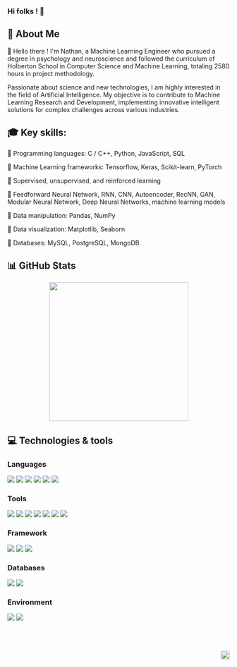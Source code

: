 ### Hi folks ! 👋

## :man: About Me

💬 Hello there ! I'm Nathan, a Machine Learning Engineer who pursued a degree in psychology and neuroscience and followed the curriculum of Holberton School in Computer Science and Machine Learning, totaling 2580 hours in project methodology.

Passionate about science and new technologies, I am highly interested in the field of Artificial Intelligence. My objective is to contribute to Machine Learning Research and Development, implementing innovative intelligent solutions for complex challenges across various industries.

## 🎓 Key skills:
🔹 Programming languages: C / C++, Python, JavaScript, SQL

🔹 Machine Learning frameworks: Tensorflow, Keras, Scikit-learn, PyTorch

🔹 Supervised, unsupervised, and reinforced learning

🔹 Feedforward Neural Network, RNN, CNN, Autoencoder, RecNN, GAN, Modular Neural Network, Deep Neural Networks, machine learning models

🔹 Data manipulation: Pandas, NumPy

🔹 Data visualization: Matplotlib, Seaborn

🔹 Databases: MySQL, PostgreSQL, MongoDB

## :bar_chart: GitHub Stats

<div align="center">

<img width="315" src="https://github-readme-stats.vercel.app/api/top-langs/?username=sarolus&theme=dark&layout=compact" />

</div>

<div align="center">

<!-- <img width="500" align="center" src="https://github-readme-stats.nathanchu.vercel.app/api/wakatime?username=Sarolus&cache_seconds=1800&theme=dark" /> -->

</div>

## :computer: Technologies & tools

### Languages

![](https://img.shields.io/badge/Language-C-informational?style=flat&logo=C&logoColor=0a83f4&color=2fbf64)
![](https://img.shields.io/badge/Language-Python-informational?style=flat&logo=python&logoColor=0aa6f4&color=2fbf64)
![](https://img.shields.io/badge/Language-JavaScript-informational?style=flat&logo=javascript&logoColor=f9db06&color=2fbf64)
![](https://img.shields.io/badge/Language-Ruby-informational?style=flat&logo=ruby&logoColor=f9db06&color=2fbf64)
![](https://img.shields.io/badge/Language-Bash-informational?style=flat&logoColor=f9db06&color=2fbf64)
![](https://img.shields.io/badge/Language-SQL-informational?style=flat&logoColor=f9db06&color=2fbf64)

### Tools

![](https://img.shields.io/badge/Tool-VScode-informational?style=flat&logo=visualstudio&logoColor=0aa6f4&color=f9db06)
![](https://img.shields.io/badge/Tool-Docker-informational?style=flat&logo=docker&logoColor=0aa6f4&color=f9db06)
![](https://img.shields.io/badge/Tool-Spyder-informational?style=flat&logo=spyder-ide&logoColor=0aa6f4&color=f9db06)
![](https://img.shields.io/badge/Tool-Tensorflow-informational?style=flat&logo=tensorflow&logoColor=0aa6f4&color=f9db06)
![](https://img.shields.io/badge/Tool-Keras-informational?style=flat&logo=keras&logoColor=0aa6f4&color=f9db06)
![](https://img.shields.io/badge/Tool-Scikit_learn-informational?style=flat&logo=scikit-learn&logoColor=0aa6f4&color=f9db06)
![](https://img.shields.io/badge/Tool-Pandas-informational?style=flat&logo=pandas&logoColor=0aa6f4&color=f9db06)

### Framework

![](https://img.shields.io/badge/Framework-Flask-informational?style=flat&logo=flask&logoColor=000000&color=f46320)
![](https://img.shields.io/badge/Framework-RubyOnRails-informational?style=flat&logo=ruby-on-rails&logoColor=000000&color=f46320)
![](https://img.shields.io/badge/Framework-Django-informational?style=flat&logo=django&logoColor=000000&color=f46320)

### Databases

![](https://img.shields.io/badge/Database-MySQL-informational?style=flat&logo=mysql&logoColor=000000&color=a12110)
![](https://img.shields.io/badge/Database-MongoDB-informational?style=flat&logo=mongodb&logoColor=000000&color=a12110)

### Environment

![](https://img.shields.io/badge/OS-Linux-informational?style=flat&logo=linux&logoColor=000000&color=2ad2be)
![](https://img.shields.io/badge/OS-Windows-informational?style=flat&logo=windows&logoColor=000000&color=2ad2be)


<br/>
<br/>
<br/>

<div align="right">

<img height="20" src="https://komarev.com/ghpvc/?username=sarolus&label=Views&color=2fbf64&style=flat" alt="views on github" />

</div>

<!--
**Sarolus/Sarolus** is a ✨ _special_ ✨ repository because its `README.md` (this file) appears on your GitHub profile.

Here are some ideas to get you started:

- 🔭 I’m currently working on ...
- 🌱 I’m currently learning ...
- 👯 I’m looking to collaborate on ...
- 🤔 I’m looking for help with ...
- 💬 Ask me about ...
- 📫 How to reach me: ...
- 😄 Pronouns: ...
- ⚡ Fun fact: ...
-->
